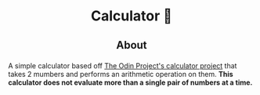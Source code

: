 # <p align="center"> Calculator :abacus: </p>

## <p align="center"> About </p>

 A simple calculator based off [The Odin Project's calculator project](https://www.theodinproject.com/lessons/foundations-calculator) that takes 2 mumbers and performs an arithmetic operation on them. 
**This calculator does not evaluate more than a single pair of numbers at a time.** 
